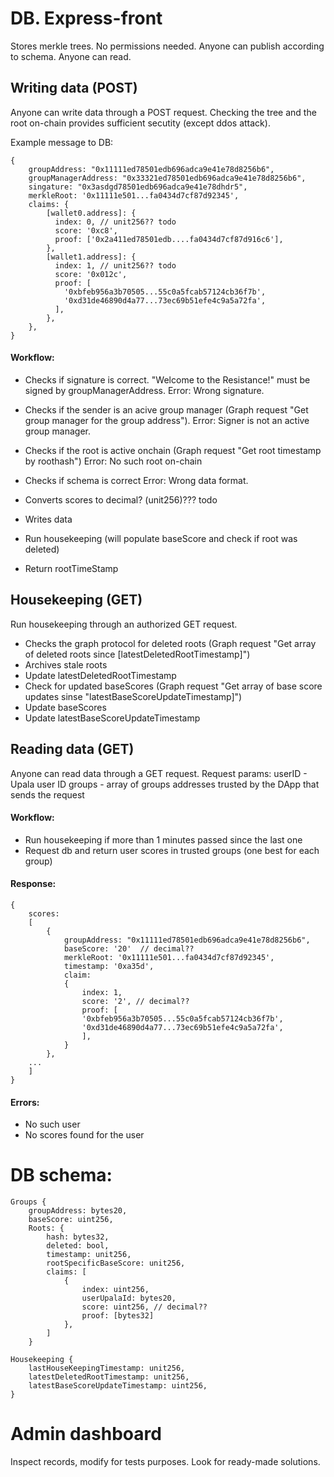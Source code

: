 # DB. Express-front

Stores merkle trees. No permissions needed. Anyone can publish according to schema. Anyone can read.

## Writing data (POST)
Anyone can write data through a POST request. Checking the tree and the root on-chain provides sufficient secutity (except ddos attack). 

Example message to DB:

    {
        groupAddress: "0x11111ed78501edb696adca9e41e78d8256b6",
        groupManagerAddress: "0x33321ed78501edb696adca9e41e78d8256b6",
        singature: "0x3asdgd78501edb696adca9e41e78dhdr5", 
        merkleRoot: '0x11111e501...fa0434d7cf87d92345',
        claims: {
            [wallet0.address]: {
              index: 0, // unit256?? todo
              score: '0xc8',
              proof: ['0x2a411ed78501edb....fa0434d7cf87d916c6'],
            },
            [wallet1.address]: {
              index: 1, // unit256?? todo
              score: '0x012c',
              proof: [
                '0xbfeb956a3b70505...55c0a5fcab57124cb36f7b',
                '0xd31de46890d4a77...73ec69b51efe4c9a5a72fa',
              ],
            },
        },
    }


#### Workflow:
- Checks if signature is correct. "Welcome to the Resistance!" must be signed by groupManagerAddress.
Error: Wrong signature.

- Checks if the sender is an acive group manager (Graph request "Get group manager for the group address").
Error: Signer is not an active group manager. 

- Checks if the root is active onchain (Graph request "Get root timestamp by roothash")
Error: No such root on-chain

- Checks if schema is correct
Error: Wrong data format.

- Converts scores to decimal? (unit256)??? todo

- Writes data

- Run housekeeping (will populate baseScore and check if root was deleted)

- Return rootTimeStamp

## Housekeeping (GET)
Run housekeeping through an authorized GET request.

- Checks the graph protocol for deleted roots (Graph request "Get array of deleted roots since [latestDeletedRootTimestamp]")
- Archives stale roots
- Update latestDeletedRootTimestamp
- Check for updated baseScores (Graph request "Get array of base score updates sinse "latestBaseScoreUpdateTimestamp]")
- Update baseScores 
- Update latestBaseScoreUpdateTimestamp


## Reading data (GET)
Anyone can read data through a GET request.
Request params:
userID - Upala user ID
groups - array of groups addresses trusted by the DApp that sends the request

#### Workflow:

- Run housekeeping if more than 1 minutes passed since the last one
- Request db and return user scores in trusted groups (one best for each group)

#### Response:

    {
        scores:
        [
            {
                groupAddress: "0x11111ed78501edb696adca9e41e78d8256b6",
                baseScore: '20'  // decimal??
                merkleRoot: '0x11111e501...fa0434d7cf87d92345',
                timestamp: '0xa35d',
                claim: 
                {
                    index: 1,
                    score: '2', // decimal??
                    proof: [
                    '0xbfeb956a3b70505...55c0a5fcab57124cb36f7b',
                    '0xd31de46890d4a77...73ec69b51efe4c9a5a72fa',
                    ],
                }
            },
        ...
        ]
    }


#### Errors:
- No such user
- No scores found for the user

# DB schema:

    Groups {
        groupAddress: bytes20,
        baseScore: uint256,
        Roots: {
            hash: bytes32,
            deleted: bool,
            timestamp: unit256,
            rootSpecificBaseScore: unit256,
            claims: [
                {
                    index: uint256,
                    userUpalaId: bytes20,
                    score: uint256, // decimal??
                    proof: [bytes32]
                },
            ]
        }

    Housekeeping {
        lastHouseKeepingTimestamp: unit256,
        latestDeletedRootTimestamp: unit256,
        latestBaseScoreUpdateTimestamp: uint256,
    }


# Admin dashboard
Inspect records, modify for tests purposes. Look for ready-made solutions. 